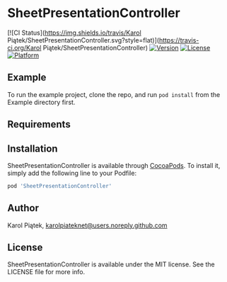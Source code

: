 # SheetPresentationController

[![CI Status](https://img.shields.io/travis/Karol Piątek/SheetPresentationController.svg?style=flat)](https://travis-ci.org/Karol Piątek/SheetPresentationController)
[![Version](https://img.shields.io/cocoapods/v/SheetPresentationController.svg?style=flat)](https://cocoapods.org/pods/SheetPresentationController)
[![License](https://img.shields.io/cocoapods/l/SheetPresentationController.svg?style=flat)](https://cocoapods.org/pods/SheetPresentationController)
[![Platform](https://img.shields.io/cocoapods/p/SheetPresentationController.svg?style=flat)](https://cocoapods.org/pods/SheetPresentationController)

## Example

To run the example project, clone the repo, and run `pod install` from the Example directory first.

## Requirements

## Installation

SheetPresentationController is available through [CocoaPods](https://cocoapods.org). To install
it, simply add the following line to your Podfile:

```ruby
pod 'SheetPresentationController'
```

## Author

Karol Piątek, karolpiateknet@users.noreply.github.com

## License

SheetPresentationController is available under the MIT license. See the LICENSE file for more info.
